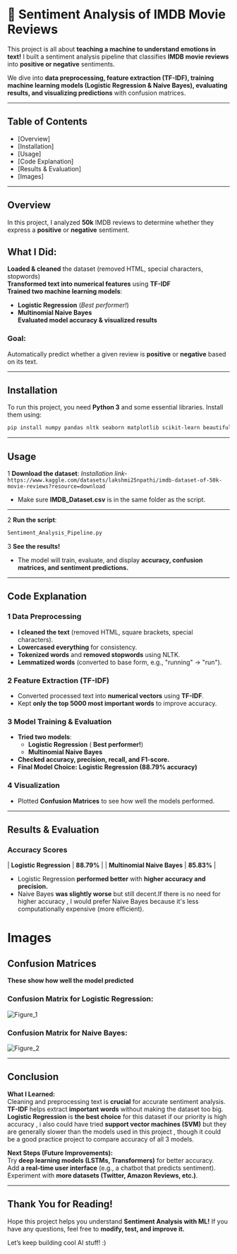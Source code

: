 # 📌 Sentiment Analysis of IMDB Movie Reviews

This project is all about **teaching a machine to understand emotions in text!** I built a sentiment analysis pipeline that classifies **IMDB movie reviews** into **positive or negative**  sentiments.  

We dive into **data preprocessing, feature extraction (TF-IDF), training machine learning models (Logistic Regression & Naive Bayes), evaluating results, and visualizing predictions** with confusion matrices.  

---  

##  Table of Contents
- [Overview]
- [Installation]  
- [Usage] 
- [Code Explanation]  
- [Results & Evaluation]  
- [Images]  

---

##  Overview  
In this project, I analyzed **50k** IMDB reviews  to determine whether they express a **positive** or **negative** sentiment.   

 ## **What I Did:**  
 **Loaded & cleaned** the dataset (removed HTML, special characters, stopwords)  
 **Transformed text into numerical features** using **TF-IDF**  
 **Trained two machine learning models**:  
   - **Logistic Regression**  (*Best performer!*)  
   - **Multinomial Naive Bayes**  
 **Evaluated model accuracy & visualized results**  

### **Goal:** 
Automatically predict whether a given review is **positive** or **negative** based on its text.  

---

##  Installation
To run this project, you need **Python 3** and some essential libraries. Install them using:  

```bash
pip install numpy pandas nltk seaborn matplotlib scikit-learn beautifulsoup4
```

---

##  Usage
1️ **Download the dataset**: 
*Installation link-*    ``` 
https://www.kaggle.com/datasets/lakshmi25npathi/imdb-dataset-of-50k-movie-reviews?resource=download ```
 - Make sure **IMDB_Dataset.csv** is in the same folder as the script.  
---
2️ **Run the script**:  
```bash
Sentiment_Analysis_Pipeline.py
```

3️ **See the results!**  
- The model will train, evaluate, and display **accuracy, confusion matrices, and sentiment predictions.**  

---

##  Code Explanation
### 1️ Data Preprocessing  
- **I cleaned the text** (removed HTML, square brackets, special characters).  
- **Lowercased everything** for consistency.  
- **Tokenized words** and **removed stopwords** using NLTK.  
- **Lemmatized words** (converted to base form, e.g., "running" → "run").  

### 2️ Feature Extraction (TF-IDF)
- Converted processed text into **numerical vectors** using **TF-IDF**.  
- Kept **only the top 5000 most important words** to improve accuracy.  

### 3️ Model Training & Evaluation
- **Tried two models**:  
  - **Logistic Regression** ( **Best performer!**)  
  - **Multinomial Naive Bayes**  
- **Checked accuracy, precision, recall, and F1-score.**  
- **Final Model Choice:** **Logistic Regression (88.79% accuracy)**  

### 4 Visualization
- Plotted **Confusion Matrices** to see how well the models performed.  

---

##  Results & Evaluation
###  Accuracy Scores

| **Logistic Regression**   | **88.79%** |
| **Multinomial Naive Bayes**   | **85.83%**   |

- Logistic Regression **performed better** with **higher accuracy and precision.**  
- Naive Bayes **was slightly worse** but still decent.If there is no need for higher accuracy ,
  I would prefer Naive Bayes because it's less computationally expensive (more efficient). 

#  Images


##  Confusion Matrices 

**These show how well the model predicted**

### **Confusion Matrix for Logistic Regression:**  

![Figure_1](https://github.com/user-attachments/assets/5895cbd1-5e67-4ed5-b45b-a0a0bab75dfc)

 ### **Confusion Matrix for Naive Bayes:**  
![Figure_2](https://github.com/user-attachments/assets/9d197a10-0b7e-454d-8e8d-6126bab8705f)

---
##  Conclusion
 **What I Learned:**  
 Cleaning and preprocessing text is **crucial** for accurate sentiment analysis.  
 **TF-IDF** helps extract **important words** without making the dataset too big.  
 **Logistic Regression** is **the best choice** for this dataset if our priority is high accuracy , i also could have tried **support vector machines (SVM)** 
but they are generally slower than the models used in this project , though it could be a good practice project to compare accuracy of all 3 models.

 **Next Steps (Future Improvements):**  
 Try **deep learning models (LSTMs, Transformers)** for better accuracy.  
 Add **a real-time user interface** (e.g., a chatbot that predicts sentiment).  
 Experiment with **more datasets (Twitter, Amazon Reviews, etc.)**.  

---

##  Thank You for Reading!
Hope this project helps you understand **Sentiment Analysis with ML!** If you have any questions, feel free to **modify, test, and improve it.**  

Let’s keep building cool AI stuff! :)

